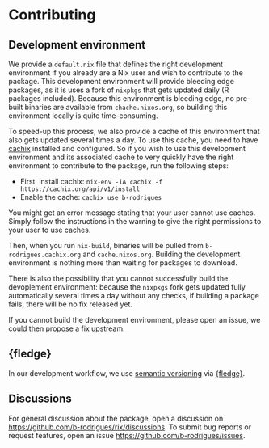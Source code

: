 # Contributing

## Development environment

We provide a `default.nix` file that defines the right development environment
if you already are a Nix user and wish to contribute to the package. This
development environment will provide bleeding edge packages, as it is uses
a fork of `nixpkgs` that gets updated daily (R packages included). Because
this environment is bleeding edge, no pre-built binaries are available from
`chache.nixos.org`, so building this environment locally is quite time-consuming.

To speed-up this process, we also provide a cache of this environment that
also gets updated several times a day. To use this cache, you need
to have [cachix](https://app.cachix.org/) installed and configured. So if you
wish to use this development environment and its associated cache to very
quickly have the right environment to contribute to the package, run the 
following steps:

- First, install cachix: `nix-env -iA cachix -f https://cachix.org/api/v1/install`
- Enable the cache: `cachix use b-rodrigues`

You might get an error message stating that your user cannot use caches. Simply
follow the instructions in the warning to give the right permissions to your
user to use caches.

Then, when you run `nix-build`, binaries will be pulled from `b-rodrigues.cachix.org` and
`cache.nixos.org`. Building the development environment is nothing more than
waiting for packages to download.

There is also the possibility that you cannot successfully build the devoplement 
environment: because the `nixpkgs` fork gets updated fully automatically several times
a day without any checks, if building a package fails, there will be no fix released yet.

If you cannot build the development environment, please open an issue, we could then
propose a fix upstream.

## {fledge}

In our development workflow, we use [semantic versioning](https://semver.org)
via [{fledge}](https://fledge.cynkra.com).

## Discussions

For general discussion about the package, open a discussion on <https://github.com/b-rodrigues/rix/discussions>.
To submit bug reports or request features, open an issue <https://github.com/b-rodrigues/issues>.
